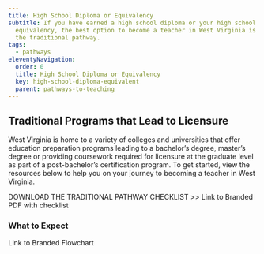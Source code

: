 ```yaml
---
title: High School Diploma or Equivalency
subtitle: If you have earned a high school diploma or your high school
  equivalency, the best option to become a teacher in West Virginia is through
  the traditional pathway.
tags:
  - pathways
eleventyNavigation:
  order: 0
  title: High School Diploma or Equivalency
  key: high-school-diploma-equivalent
  parent: pathways-to-teaching
---
```

## Traditional Programs that Lead to Licensure

West Virginia is home to a variety of colleges and universities that offer education preparation programs leading to a bachelor’s degree, master’s degree or providing coursework required for licensure at the graduate level as part of a post-bachelor’s certification program. To get started, view the resources below to help you on your journey to becoming a teacher in West Virginia.

DOWNLOAD THE TRADITIONAL PATHWAY CHECKLIST >> Link to Branded PDF with checklist 

### What to Expect

Link to Branded Flowchart
